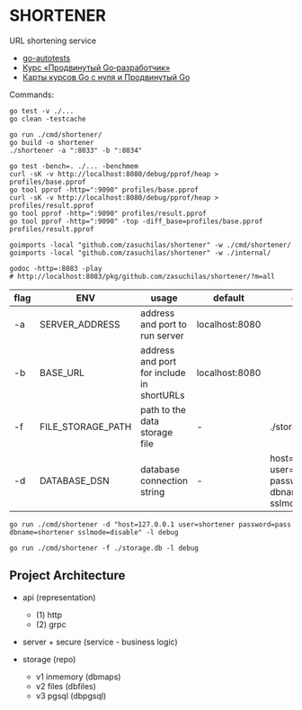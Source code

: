 # SHORTENER

URL shortening service

- [go-autotests](https://github.com/Yandex-Practicum/go-autotests)
- [Курс «Продвинутый Go‑разработчик»](https://practicum.yandex.ru/go-advanced/)
- [Карты курсов Go с нуля и Продвинутый Go](https://code.s3.yandex.net/go/1f_vs_2f.pdf)


Commands:  
```shell
go test -v ./...
go clean -testcache

go run ./cmd/shortener/
go build -o shortener
./shortener -a ":8033" -b ":8034"

go test -bench=. ./... -benchmem
curl -sK -v http://localhost:8080/debug/pprof/heap > profiles/base.pprof
go tool pprof -http=":9090" profiles/base.pprof
curl -sK -v http://localhost:8080/debug/pprof/heap > profiles/result.pprof
go tool pprof -http=":9090" profiles/result.pprof
go tool pprof -http=":9090" -top -diff_base=profiles/base.pprof profiles/result.pprof

goimports -local "github.com/zasuchilas/shortener" -w ./cmd/shortener/
goimports -local "github.com/zasuchilas/shortener" -w ./internal/

godoc -http=:8083 -play
# http://localhost:8083/pkg/github.com/zasuchilas/shortener/?m=all

```


| flag | ENV               | usage                                     | default        | example                                                                      |
| ---- | ----------------- | ----------------------------------------- | -------------- | ---------------------------------------------------------------------------- |
| -a   | SERVER_ADDRESS    | address and port to run server            | localhost:8080 |                                                                              |
| -b   | BASE_URL          | address and port for include in shortURLs | localhost:8080 |                                                                              |
| -f   | FILE_STORAGE_PATH | path to the data storage file             | -              | ./storage.db                                                                 |
| -d   | DATABASE_DSN      | database connection string                | -              | host=127.0.0.1 user=shortener password=pass dbname=shortener sslmode=disable |

`go run ./cmd/shortener -d "host=127.0.0.1 user=shortener password=pass dbname=shortener sslmode=disable" -l debug`

`go run ./cmd/shortener -f ./storage.db -l debug`

## Project Architecture

- api (representation)
  - (1) http
  - (2) grpc

- server + secure (service - business logic)

- storage (repo)
  - v1 inmemory (dbmaps)
  - v2 files (dbfiles)
  - v3 pgsql (dbpgsql)
